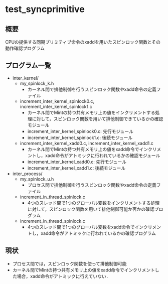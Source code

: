 # test_syncprimitive
## 概要
CPUの提供する同期プリミティブ命令のxaddを用いたスピンロック関数とその動作確認プログラム

## プログラム一覧
+ inter_kernel/
  + my_spinlock_k.h
    + カーネル間で排他制御を行うスピンロック関数やxadd命令の定義ファイル
  + increment_inter_kernel_spinlock0.c, increment_inter_kernel_spinlock1.c
    + カーネル間でMintの持つ共有メモリ上の値をインクリメントする処理に対して，スピンロック関数を用いて排他制御できているかの確認モジュール
    + increment_inter_kernel_spinlock0.c: 先行モジュール
    + increment_inter_kernel_spinlock1.c: 後続モジュール
  + increment_inter_kernel_xadd0.c, increment_inter_kernel_xadd1.c
    + カーネル間でMintの持つ共有メモリ上の値をxadd命令でインクリメントし，xadd命令がアトミックに行われているかの確認モジュール
    + increment_inter_kernel_xadd0.c: 先行モジュール
    + increment_inter_kernel_xadd1.c: 後続モジュール
+ inter_process/
  + my_spinlock_u.h
    + プロセス間で排他制御を行うスピンロック関数やxadd命令の定義ファイル
  + increment_in_thread_spinlock.c
    + 4つのスレッド間で1つのグローバル変数をインクリメントする処理に対して，スピンロック関数を用いて排他制御可能か否かの確認プログラム
  + increment_in_thread_spinlock.c
    + 4つのスレッド間で1つのグローバル変数をxadd命令でインクリメントし，xadd命令がアトミックに行われているかの確認プログラム

## 現状
+ プロセス間では，スピンロック関数を使って排他制御可能
+ カーネル間でMintの持つ共有メモリ上の値をxadd命令でインクリメントした場合，xadd命令がアトミックに行えていない．
